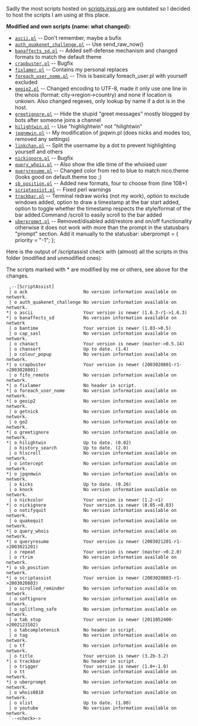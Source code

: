 Sadly the most scripts hosted on [scripts.irssi.org](http://scripts.irssi.org/)
 are outdated so I decided to host the scripts I am using at this place.

**Modified and own scripts (name: what changed):**

* [`ascii.pl`](ascii.pl) -- Don't remember, maybe a bufix
* [`auth_quakenet_challenge.pl`](auth_quakenet_challenge.pl) -- Use send_raw_now()
* [`banaffects_sd.pl`](banaffects_sd.pl) -- Added self-defense mechanism and changed formats to match the default theme
* [`crapbuster.pl`](crapbuster.pl) -- Bugfix
* [`fixlamer.pl`](fixlamer.pl) -- Contains my personal replaces
* [`foreach_user_nome.pl`](foreach_user_nome.pl) -- This is basically foreach_user.pl with yourself excluded
* [`geoip2.pl`](geoip2.pl) -- Changed encoding to UTF-8, made it only use one line in the whois (format: city->region-&gt;country) and none if location is unkown. Also changed regexes, only lookup by name if a dot is in the host.
* [`greetignore.pl`](greetignore.pl) -- Hide the stupid "greet messages" mostly blogged by bots after someone joins a channel
* [`hilightwin.pl`](hilightwin.pl) -- Use "highlightwin" not "hilightwin"
* [`jpqnmwin.pl`](jpqnmwin.pl) -- My modification of jpqwin.pl (does nicks and modes too, removed any settings)
* [`linkchan.pl`](linkchan.pl) -- Split the username by a dot to prevent highlighting yourself and others
* [`nickignore.pl`](nickignore.pl) -- Bugfix
* [`query_whois.pl`](query_whois.pl) -- Also show the idle time of the whoised user
* [`queryresume.pl`](queryresume.pl) -- Changed color from red to blue to match nico.theme (looks good on default.theme too ;)
* [`sb_position.pl`](sb_position.pl) -- Added new formats, four to choose from (line 108+)
* [`scriptassist.pl`](scriptassist.pl) -- Fixed perl warnings
* [`trackbar.pl`](trackbar.pl) -- Terminal redraw works (not my work), option to exclude windows added, option to draw a timestamp at the bar start added, option to toggle whether the timestamp respects the style/format of the bar added.Command /scroll to easily scroll to the bar added
* [`uberprompt.pl`](uberprompt.pl) -- Removed/disabled add/restore and on/off functionality otherwise it does not work with more than the prompt in the statusbars "prompt" section. Add it manually to the statusbar: uberprompt = { priority = "-1"; };


Here is the output of /scriptassist check with (almost) all the scripts in this
 folder (modified and unmodified ones):

The scripts marked with * are modified by me or others, see above for the
 changes.

     ,--[ScriptAssist]
     | o ack                     No version information available on network.
     | o auth_quakenet_challenge No version information available on network.
    *| o ascii                   Your version is newer (1.6.3-r1->1.6.3)
    *| o banaffects_sd           No version information available on network
     | o bantime                 Your version is newer (1.03->0.5)
     | o cap_sasl                No version information available on network.
     | o chanact                 Your version is newer (master->0.5.14)
     | o chansort                Up to date. (1.4)
     | o colour_popup            No version information available on network.
    *| o crapbuster              Your version is newer (2003020801-r1->2003020801)
     | o fifo_remote             No version information available on network.
    *| o fixlamer                No header in script.
    *| o foreach_user_nome       No version information available on network.
    *| o geoip2                  No version information available on network.
     | o getnick                 No version information available on network.
     | o go2                     No version information available on network.
    *| o greetignore             No version information available on network.
    *| o hilightwin              Up to date. (0.02)
     | o history_search          Up to date. (2.0)
     | o hlscroll                No version information available on network.
     | o intercept               No version information available on network.
    *| o jpqnmwin                No version information available on network.
     | o kicks                   Up to date. (0.26)
     | o knock                   No version information available on network.
     | o nickcolor               Your version is newer (1.2->1)
    *| o nickignore              Your version is newer (0.05->0.03)
     | o notifyquit              No version information available on network.
     | o quakequit               No version information available on network.
    *| o query_whois             No version information available on network.
    *| o queryresume             Your version is newer (2003021201-r1->2003021201)
     | o repeat                  Your version is newer (master->0.2.0)
     | o rtrim                   No version information available on network.
    *| o sb_position             No version information available on network.
    *| o scriptassist            Your version is newer (2003020803-r1->2003020803)
     | o scrolled_reminder       No version information available on network.
     | o softignore              No version information available on network.
     | o splitlong_safe          No version information available on network.
     | o tab_stop                Your version is newer (2011052400->2002123102)
     | o tabcompletenick         No header in script.
     | o tag                     No version information available on network.
     | o tf                      No version information available on network.
     | o title                   Your version is newer (3.2b-3.2)
    *| o trackbar                No header in script.
     | o trigger                 Your version is newer (1.0+-1.0)
     | o tt                      No version information available on network.
    *| o uberprompt              No version information available on network.
     | o whois0810               No version information available on network.
     | o xlist                   Up to date. (1.00)
     | o youtube                 No version information available on network.
     `--<check>->

